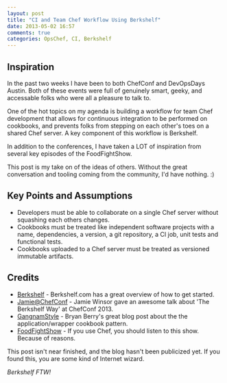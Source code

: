 ```yaml
---
layout: post
title: "CI and Team Chef Workflow Using Berkshelf"
date: 2013-05-02 16:57
comments: true
categories: OpsChef, CI, Berkshelf
---
```


Inspiration
-----------

In the past two weeks I have been to both ChefConf and DevOpsDays Austin.  Both of these events
were full of genuinely smart, geeky, and accessable folks who were all a pleasure to talk to.

One of the hot topics on my agenda is building a workflow for team Chef development that
allows for continuous integration to be performed on cookbooks, and prevents folks from stepping
on each other's toes on a shared Chef server.  A key component of this workflow is Berkshelf.

In addition to the conferences, I have taken a LOT of inspiration from several key episodes of the FoodFightShow. 

This post is my take on of the ideas of others.  Without the great conversation and tooling coming from the community, I'd have nothing.  :)

Key Points and Assumptions
--------------------------
- Developers must be able to collaborate on a single Chef server without squashing each others changes.
- Cookbooks must be treated like independent software projects with a name, dependencies, a version, a git repository, a CI job, unit tests and functional tests.
- Cookbooks uploaded to a Chef server must be treated as versioned immutable artifacts.  

Credits
-------

* [Berkshelf] - Berkshelf.com has a great overview of how to get started.
* [Jamie@ChefConf] - Jamie Winsor gave an awesome talk about 'The Berkshelf Way' at ChefConf 2013.
* [GangnamStyle] - Bryan Berry's great blog post about the the application/wrapper cookbook pattern.
* [FoodFightShow] - If you use Chef, you should listen to this show.  Because of reasons.

This post isn't near finished, and the blog hasn't been publicized yet.  If you found this, you are some kind of Internet wizard.

*Berkshelf FTW!*

  [Berkshelf]: http://berkshelf.com/
  [Jamie@ChefConf]: http://www.youtube.com/watch?v=hYt0E84kYUI
  [GangnamStyle]: http://devopsanywhere.blogspot.com/2012/11/how-to-write-reusable-chef-cookbooks.html
  [FoodFightShow]: http://www.foodfightshow.org
  
  

    
